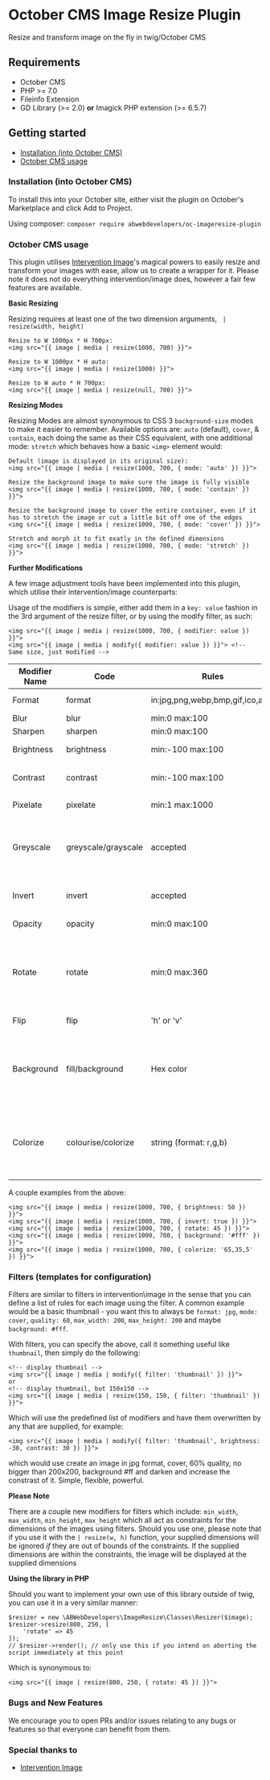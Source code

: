 # October CMS Image Resize Plugin

Resize and transform image on the fly in twig/October CMS


## Requirements

- October CMS
- PHP >= 7.0
- Fileinfo Extension
- GD Library (>= 2.0) **or** Imagick PHP extension (>= 6.5.7)


## Getting started

- [Installation (into October CMS)](#installation-into-october-cms)
- [October CMS usage](#october-cms-usage)


### Installation (into October CMS)

To install this into your October site, either visit the plugin on October's Marketplace and click Add to Project.

Using composer: `composer require abwebdevelopers/oc-imageresize-plugin`


### October CMS usage

This plugin utilises [Intervention Image](https://github.com/Intervention/image)'s magical powers to easily resize and transform your images with ease, allow us to create a wrapper for it. Please note it does not do everything intervention/image does, however a fair few features are available.

**Basic Resizing**

Resizing requires at least one of the two dimension arguments, ` | resize(width, height)`
```
Resize to W 1000px * H 700px:
<img src="{{ image | media | resize(1000, 700) }}">

Resize to W 1000px * H auto:
<img src="{{ image | media | resize(1000) }}">

Resize to W auto * H 700px:
<img src="{{ image | media | resize(null, 700) }}">
```

**Resizing Modes**

Resizing Modes are almost synonymous to CSS 3 `background-size` modes to make it easier to remember. Available options are: `auto` (default), `cover`, & `contain`, each doing the same as their CSS equivalent, with one additional mode: `stretch` which behaves how a basic `<img>` element would:

```
Default (image is displayed in its original size):
<img src="{{ image | media | resize(1000, 700, { mode: 'auto' }) }}">

Resize the background image to make sure the image is fully visible
<img src="{{ image | media | resize(1000, 700, { mode: 'contain' }) }}">

Resize the background image to cover the entire container, even if it has to stretch the image or cut a little bit off one of the edges
<img src="{{ image | media | resize(1000, 700, { mode: 'cover' }) }}">

Stretch and morph it to fit exatly in the defined dimensions
<img src="{{ image | media | resize(1000, 700, { mode: 'stretch' }) }}">
```

**Further Modifications**

A few image adjustment tools have been implemented into this plugin, which utilise their intervention/image counterparts:

Usage of the modifiers is simple, either add them in a `key: value` fashion in the 3rd argument of the resize filter, or by using the modify filter, as such:

```
<img src="{{ image | media | resize(1000, 700, { modifier: value }) }}">
<img src="{{ image | media | modify({ modifier: value }) }}"> <!-- Same size, just modified -->
```

| Modifier Name | Code       | Rules                  | Examples                 | Details |
| ------------- | ---------- | ---------------------- | ------------------------ | ------- |
| Format        | format     | in:jpg,png,webp,bmp,gif,ico,auto | `jpg`, `png`, `auto`, ...     | Change the format of the image.
| Blur          | blur       | min:0 max:100          | `0`, `50`, `100`         | Blurs the image
| Sharpen       | sharpen    | min:0 max:100          | `0`, `50`, `100`         | Sharpens the image
| Brightness    | brightness | min:-100 max:100       | `-100`, `50`, `100`      | Brightens (or darkens) the image
| Contrast      | contrast   | min:-100 max:100       | `-100`, `50`, `100`      | Increases/decreases the contrast of the image
| Pixelate      | pixelate   | min:1 max:1000         | `1`, `500`, `1000`       | Pixelates the image
| Greyscale     | greyscale/grayscale  | accepted               | `true`, `1`              | See [accepted](https://octobercms.com/docs/services/validation#rule-accepted) rule. Sets the image mode to greyscale. Both codes are accepted (one just maps to the other) |
| Invert        | invert     | accepted               | `true`, `1`              | See [accepted](https://octobercms.com/docs/services/validation#rule-accepted) rule. Inverts all image colors |
| Opacity       | opacity    | min:0 max:100          | `0`, `50`, `100`         | Set the opacity of the image
| Rotate        | rotate     | min:0 max:360          | `45`, `90`, `360`        | Rotate the image (width / height does not constrain the rotated image, the image is resized prior to modifications)
| Flip          | flip       | 'h' or 'v'             | `h`, `v`                 | Flip horizontally (h) or vertically (v) |
| Background    | fill/background | Hex color              | `#fff`, `#123456`, `000` | Set a background color - Hex color (with or without hashtag). Both codes are accepted (one just maps to the other) |
| Colorize      | colourise/colorize   | string (format: r,g,b) | `255,0,0`, `0,50,25`     | Colorize the image. String containing 3 numbers (0-255), comma separated. Both codes are accepted (one just maps to the other) |

A couple examples from the above:
```
<img src="{{ image | media | resize(1000, 700, { brightness: 50 }) }}">
<img src="{{ image | media | resize(1000, 700, { invert: true }) }}">
<img src="{{ image | media | resize(1000, 700, { rotate: 45 }) }}">
<img src="{{ image | media | resize(1000, 700, { background: '#fff' }) }}">
<img src="{{ image | media | resize(1000, 700, { colorize: '65,35,5' }) }}">
```

### Filters (templates for configuration)

Filters are similar to filters in intervention\image in the sense that you can define a list of rules for each image using the filter. A common example would be a basic thumbnail - you want this to always be `format: jpg`, `mode: cover`, `quality: 60`, `max_width: 200`, `max_height: 200` and maybe `background: #fff`.

With filters, you can specify the above, call it something useful like `thumbnail`, then simply do the following:
```
<!-- display thumbnail -->
<img src="{{ image | media | modify({ filter: 'thumbnail' }) }}">
or
<!-- display thumbnail, but 150x150 -->
<img src="{{ image | media | resize(150, 150, { filter: 'thumbnail' }) }}">
```

Which will use the predefined list of modifiers and have them overwritten by any that are supplied, for example:

```
<img src="{{ image | media | modify({ filter: 'thumbnail', brightness: -30, contrast: 30 }) }}">
```

which would use create an image in jpg format, cover, 60% quality, no bigger than 200x200, background #ff and darken and increase the constrast of it. Simple, flexible, powerful.

**Please Note**

There are a couple new modifiers for filters which include: `min_width`, `max_width`, `min_height`, `max_height` which all act as constraints for the dimensions of the images using filters. Should you use one, please note that if you use it with the `| resize(w, h)` function, your supplied dimensions will be ignored *if* they are out of bounds of the constraints. If the supplied dimensions are within the constraints, the image will be displayed at the supplied dimensions


**Using the library in PHP**

Should you want to implement your own use of this library outside of twig, you can use it in a very similar manner:

```
$resizer = new \ABWebDevelopers\ImageResize\Classes\Resizer($image);
$resizer->resize(800, 250, [
    'rotate' => 45
]);
// $resizer->render(); // only use this if you intend on aborting the script immediately at this point
```

Which is synonymous to:

```
<img src="{{ image | resize(800, 250, { rotate: 45 }) }}">
```

### Bugs and New Features

We encourage you to open PRs and/or issues relating to any bugs or features so that everyone can benefit from them.


### Special thanks to

- [Intervention Image](https://github.com/Intervention/image)
